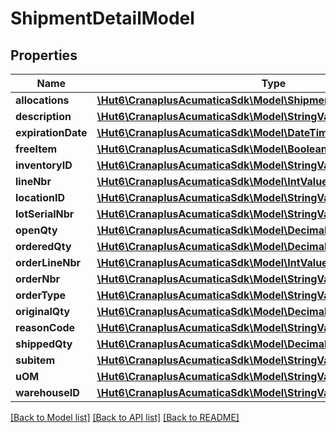 # ShipmentDetailModel

## Properties
Name | Type | Description | Notes
------------ | ------------- | ------------- | -------------
**allocations** | [**\Hut6\CranaplusAcumaticaSdk\Model\ShipmentDetailAllocationModel[]**](ShipmentDetailAllocationModel.md) |  | [optional] 
**description** | [**\Hut6\CranaplusAcumaticaSdk\Model\StringValueModel**](StringValueModel.md) |  | [optional] 
**expirationDate** | [**\Hut6\CranaplusAcumaticaSdk\Model\DateTimeValueModel**](DateTimeValueModel.md) |  | [optional] 
**freeItem** | [**\Hut6\CranaplusAcumaticaSdk\Model\BooleanValueModel**](BooleanValueModel.md) |  | [optional] 
**inventoryID** | [**\Hut6\CranaplusAcumaticaSdk\Model\StringValueModel**](StringValueModel.md) |  | [optional] 
**lineNbr** | [**\Hut6\CranaplusAcumaticaSdk\Model\IntValueModel**](IntValueModel.md) |  | [optional] 
**locationID** | [**\Hut6\CranaplusAcumaticaSdk\Model\StringValueModel**](StringValueModel.md) |  | [optional] 
**lotSerialNbr** | [**\Hut6\CranaplusAcumaticaSdk\Model\StringValueModel**](StringValueModel.md) |  | [optional] 
**openQty** | [**\Hut6\CranaplusAcumaticaSdk\Model\DecimalValueModel**](DecimalValueModel.md) |  | [optional] 
**orderedQty** | [**\Hut6\CranaplusAcumaticaSdk\Model\DecimalValueModel**](DecimalValueModel.md) |  | [optional] 
**orderLineNbr** | [**\Hut6\CranaplusAcumaticaSdk\Model\IntValueModel**](IntValueModel.md) |  | [optional] 
**orderNbr** | [**\Hut6\CranaplusAcumaticaSdk\Model\StringValueModel**](StringValueModel.md) |  | [optional] 
**orderType** | [**\Hut6\CranaplusAcumaticaSdk\Model\StringValueModel**](StringValueModel.md) |  | [optional] 
**originalQty** | [**\Hut6\CranaplusAcumaticaSdk\Model\DecimalValueModel**](DecimalValueModel.md) |  | [optional] 
**reasonCode** | [**\Hut6\CranaplusAcumaticaSdk\Model\StringValueModel**](StringValueModel.md) |  | [optional] 
**shippedQty** | [**\Hut6\CranaplusAcumaticaSdk\Model\DecimalValueModel**](DecimalValueModel.md) |  | [optional] 
**subitem** | [**\Hut6\CranaplusAcumaticaSdk\Model\StringValueModel**](StringValueModel.md) |  | [optional] 
**uOM** | [**\Hut6\CranaplusAcumaticaSdk\Model\StringValueModel**](StringValueModel.md) |  | [optional] 
**warehouseID** | [**\Hut6\CranaplusAcumaticaSdk\Model\StringValueModel**](StringValueModel.md) |  | [optional] 

[[Back to Model list]](../README.md#documentation-for-models) [[Back to API list]](../README.md#documentation-for-api-endpoints) [[Back to README]](../README.md)


